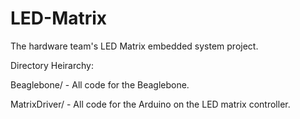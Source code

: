 LED-Matrix
==========

The hardware team's LED Matrix embedded system project.

Directory Heirarchy:

Beaglebone/ - All code for the Beaglebone.

MatrixDriver/ - All code for the Arduino on the LED matrix controller.
